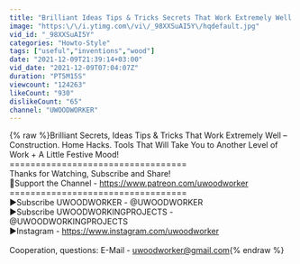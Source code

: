 ```yaml
---
title: "Brilliant Ideas Tips & Tricks Secrets That Work Extremely Well – Construction. Home Hacks. Tools"
image: "https:\/\/i.ytimg.com\/vi\/_98XXSuAI5Y\/hqdefault.jpg"
vid_id: "_98XXSuAI5Y"
categories: "Howto-Style"
tags: ["useful","inventions","wood"]
date: "2021-12-09T21:39:14+03:00"
vid_date: "2021-12-09T07:04:07Z"
duration: "PT5M15S"
viewcount: "124263"
likeCount: "930"
dislikeCount: "65"
channel: "UWOODWORKER"
---
```

{% raw %}Brilliant Secrets, Ideas Tips &amp; Tricks That Work Extremely Well – Construction. Home Hacks. Tools That Will Take You to Another Level of Work + A Little Festive Mood!<br />==================================<br />Thanks for Watching, Subscribe and Share!<br />🤝Support the Channel - <a rel="nofollow" target="blank" href="https://www.patreon.com/uwoodworker">https://www.patreon.com/uwoodworker</a><br />==================================<br />►Subscribe UWOODWORKER - @UWOODWORKER <br />►Subscribe UWOODWORKINGPROJECTS - @UWOODWORKINGPROJECTS  <br />►Instagram - <a rel="nofollow" target="blank" href="https://www.instagram.com/uwoodworker">https://www.instagram.com/uwoodworker</a><br /><br />Cooperation, questions: E-Mail - uwoodworker@gmail.com{% endraw %}
